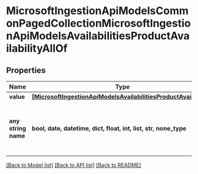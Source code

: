 # MicrosoftIngestionApiModelsCommonPagedCollectionMicrosoftIngestionApiModelsAvailabilitiesProductAvailabilityAllOf


## Properties
Name | Type | Description | Notes
------------ | ------------- | ------------- | -------------
**value** | [**[MicrosoftIngestionApiModelsAvailabilitiesProductAvailability]**](MicrosoftIngestionApiModelsAvailabilitiesProductAvailability.md) |  | [optional] 
**any string name** | **bool, date, datetime, dict, float, int, list, str, none_type** | any string name can be used but the value must be the correct type | [optional]

[[Back to Model list]](../README.md#documentation-for-models) [[Back to API list]](../README.md#documentation-for-api-endpoints) [[Back to README]](../README.md)


